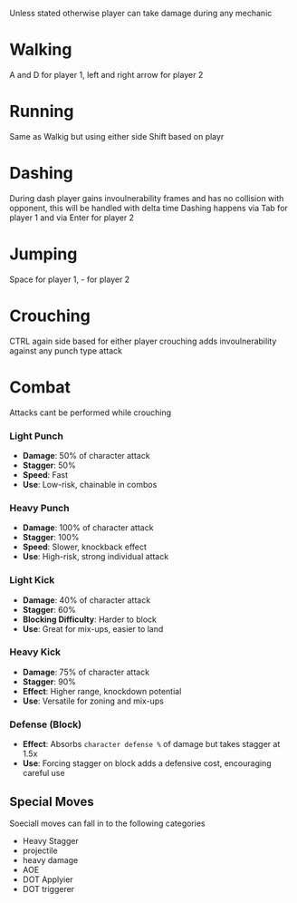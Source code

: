 Unless stated otherwise player can take damage during any mechanic
# Walking
A and D for player 1, left and right arrow for player 2
# Running
Same as Walkig but using either side Shift based on playr
# Dashing
During dash player gains invoulnerability frames and has no collision with opponent, this will be handled with delta time
Dashing happens via Tab for player 1 and via Enter for player 2
# Jumping
Space for player 1, - for player 2
# Crouching
CTRL again side based for either player
crouching adds invoulnerability against any punch type attack

# Combat
Attacks cant be performed while crouching
### Light Punch
- **Damage**: 50% of character attack
- **Stagger**: 50%
- **Speed**: Fast
- **Use**: Low-risk, chainable in combos

### Heavy Punch
- **Damage**: 100% of character attack
- **Stagger**: 100%
- **Speed**: Slower, knockback effect
- **Use**: High-risk, strong individual attack

### Light Kick
- **Damage**: 40% of character attack
- **Stagger**: 60%
- **Blocking Difficulty**: Harder to block
- **Use**: Great for mix-ups, easier to land

### Heavy Kick
- **Damage**: 75% of character attack
- **Stagger**: 90%
- **Effect**: Higher range, knockdown potential
- **Use**: Versatile for zoning and mix-ups

### Defense (Block)
- **Effect**: Absorbs `character defense %` of damage but takes stagger at 1.5x
- **Use**: Forcing stagger on block adds a defensive cost, encouraging careful use
## Special Moves
Soeciall moves can fall in to the following categories
- Heavy Stagger
- projectile
- heavy damage
- AOE
- DOT Applyier
- DOT triggerer